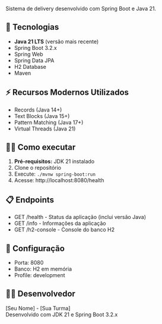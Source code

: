 Sistema de delivery desenvolvido com Spring Boot e Java 21.
 
## 🚀 Tecnologias
- **Java 21 LTS** (versão mais recente)
- Spring Boot 3.2.x
- Spring Web
- Spring Data JPA
- H2 Database
- Maven
 
## ⚡ Recursos Modernos Utilizados
- Records (Java 14+)
- Text Blocks (Java 15+)
- Pattern Matching (Java 17+)
- Virtual Threads (Java 21)
 
## 🏃‍♂️ Como executar
1. **Pré-requisitos:** JDK 21 instalado
2. Clone o repositório
3. Execute: `./mvnw spring-boot:run`
4. Acesse: http://localhost:8080/health
 
## 📋 Endpoints
- GET /health - Status da aplicação (inclui versão Java)
- GET /info - Informações da aplicação
- GET /h2-console - Console do banco H2
 
## 🔧 Configuração
- Porta: 8080
- Banco: H2 em memória
- Profile: development
 
## 👨‍💻 Desenvolvedor
[Seu Nome] - [Sua Turma]  
Desenvolvido com JDK 21 e Spring Boot 3.2.x